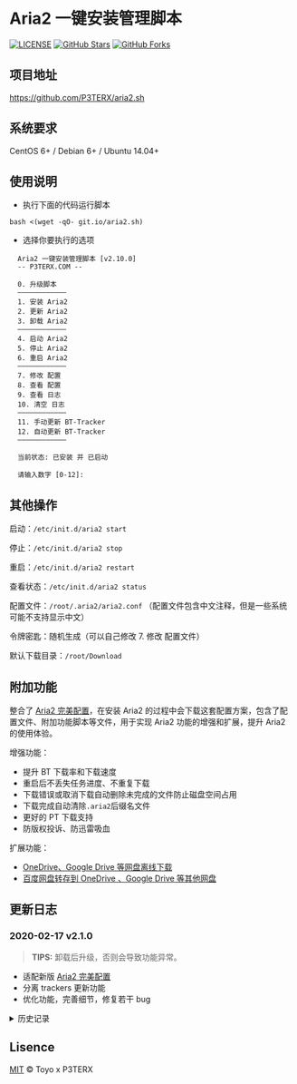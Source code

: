 # Aria2 一键安装管理脚本

[![LICENSE](https://img.shields.io/github/license/mashape/apistatus.svg?style=flat-square&label=LICENSE)](https://github.com/P3TERX/aria2.sh/blob/master/LICENSE)
[![GitHub Stars](https://img.shields.io/github/stars/P3TERX/aria2.sh.svg?style=flat-square&label=Stars)](https://github.com/P3TERX/aria2.sh/stargazers)
[![GitHub Forks](https://img.shields.io/github/forks/P3TERX/aria2.sh.svg?style=flat-square&label=Forks)](https://github.com/P3TERX/aria2.sh/fork)

## 项目地址

https://github.com/P3TERX/aria2.sh

## 系统要求

CentOS 6+ / Debian 6+ / Ubuntu 14.04+

## 使用说明

* 执行下面的代码运行脚本
```
bash <(wget -qO- git.io/aria2.sh)
```

* 选择你要执行的选项
```
  Aria2 一键安装管理脚本 [v2.10.0]
  -- P3TERX.COM --
  
  0. 升级脚本
  ————————————
  1. 安装 Aria2
  2. 更新 Aria2
  3. 卸载 Aria2
  ————————————
  4. 启动 Aria2
  5. 停止 Aria2
  6. 重启 Aria2
  ————————————
  7. 修改 配置
  8. 查看 配置
  9. 查看 日志
  10. 清空 日志
  ————————————
  11. 手动更新 BT-Tracker
  12. 自动更新 BT-Tracker
  ————————————
  
  当前状态: 已安装 并 已启动
  
  请输入数字 [0-12]:
```

## 其他操作

启动：`/etc/init.d/aria2 start`

停止：`/etc/init.d/aria2 stop`

重启：`/etc/init.d/aria2 restart`

查看状态：`/etc/init.d/aria2 status`

配置文件：`/root/.aria2/aria2.conf` （配置文件包含中文注释，但是一些系统可能不支持显示中文）

令牌密匙：随机生成（可以自己修改 7. 修改 配置文件）

默认下载目录：`/root/Download`

## 附加功能

整合了 [Aria2 完美配置](https://github.com/P3TERX/aria2.conf)，在安装 Aria2 的过程中会下载这套配置方案，包含了配置文件、附加功能脚本等文件，用于实现 Aria2 功能的增强和扩展，提升 Aria2 的使用体验。

增强功能：

* 提升 BT 下载率和下载速度
* 重启后不丢失任务进度、不重复下载
* 下载错误或取消下载自动删除未完成的文件防止磁盘空间占用
* 下载完成自动清除`.aria2`后缀名文件
* 更好的 PT 下载支持
* 防版权投诉、防迅雷吸血

扩展功能：

* [OneDrive、Google Drive 等网盘离线下载](https://p3terx.com/archives/offline-download-of-onedrive-gdrive.html)
* [百度网盘转存到 OneDrive 、Google Drive 等其他网盘](https://p3terx.com/archives/baidunetdisk-transfer-to-onedrive-and-google-drive.html)

## 更新日志

### 2020-02-17 v2.1.0

> **TIPS:** 卸载后升级，否则会导致功能异常。

- 适配新版 [Aria2 完美配置](https://github.com/P3TERX/aria2.conf)
- 分离 trackers 更新功能
- 优化功能，完善细节，修复若干 bug

<details>
<summary>历史记录</summary>

### 2019-11-23 v2.0.8

- 修改 Trackers 来源([XIU2/TrackersListCollection](https://github.com/XIU2/TrackersListCollection))

### 2019-10-12 v2.0.7

- 修复 Aria2 版本更新时因未获取 CPU 架构导致版本下载错误且无法启动的 bug

### 2019-09-30 v2.0.6

- 获取 DHT（IPv6）文件

### 2019-06-08 v2.0.5

- 增加 清空日志 功能
- 调整 部分文案

### 2018-12-25 v2.0.4

- 优化调整

### 2018-12-24 v2.0.3

- 增加 重置/更新 Aria2 完美配置 选项
- 优化 修改配置文件下载路径时同步修改附加功能脚本中的下载路径

### 2018-12-8 v2.0.2

- 修复 附加功能脚本没有执行权限的 bug

### 2018-12-7 v2.0.1

- 修复 设置下载文件夹提示不存在的 bug
- 解锁 更新 BT-Tracker服务器 选项

### 2018-12-7 v2.0.0α

- 整合 [Aria2 完美配置](https://github.com/P3TERX/aria2_perfect_config)

### 2018-10-18 v1.1.10

- 取自[一个逗比写的逗比脚本](https://github.com/P3TERX/doubi_backup)
- 感谢 Toyo 大佬

</details>

## Lisence
[MIT](https://github.com/P3TERX/aria2.sh/blob/master/LICENSE) © Toyo x P3TERX
